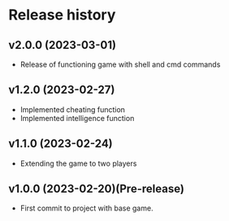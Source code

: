 Release history
========================

v2.0.0 (2023-03-01)
------------------------
* Release of functioning game with shell and cmd commands

v1.2.0 (2023-02-27)
------------------------
* Implemented cheating function
* Implemented intelligence function

v1.1.0 (2023-02-24)
------------------------
* Extending the game to two players


v1.0.0 (2023-02-20)(Pre-release)
------------------------
* First commit to project with base game.
